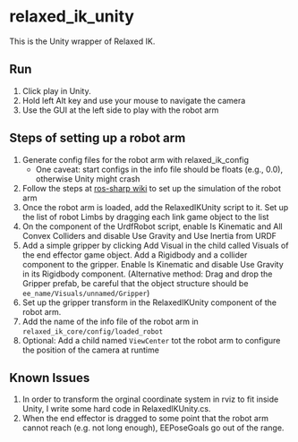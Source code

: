 # relaxed_ik_unity

This is the Unity wrapper of Relaxed IK.

## Run
1. Click play in Unity.
2. Hold left Alt key and use your mouse to navigate the camera
3. Use the GUI at the left side to play with the robot arm

## Steps of setting up a robot arm
1. Generate config files for the robot arm with relaxed_ik_config
   + One caveat: start configs in the info file should be floats (e.g., 0.0), otherwise Unity might crash
2. Follow the steps at [ros-sharp wiki](https://github.com/siemens/ros-sharp/wiki/User_App_NoROS_ImportURDFOnWindows) to set up the simulation of the robot arm
3. Once the robot arm is loaded, add the RelaxedIKUnity script to it. Set up the list of robot Limbs by dragging each link game object to the list
4. On the component of the UrdfRobot script, enable Is Kinematic and All Convex Colliders and disable Use Gravity and Use Inertia from URDF
5. Add a simple gripper by clicking Add Visual in the child called Visuals of the end effector game object. Add a Rigidbody and a collider component to the gripper. Enable Is Kinematic and disable Use Gravity in its Rigidbody component. (Alternative method: Drag and drop the Gripper prefab, be careful that the object structure should be `ee_name/Visuals/unnamed/Gripper`)
6. Set up the gripper transform in the RelaxedIKUnity component of the robot arm.
7. Add the name of the info file of the robot arm in `relaxed_ik_core/config/loaded_robot`
8. Optional: Add a child named `ViewCenter` tot the robot arm to configure the position of the camera at runtime

## Known Issues
1. In order to transform the orginal coordinate system in rviz to fit inside Unity, I write some hard code in RelaxedIKUnity.cs.
2. When the end effector is dragged to some point that the robot arm cannot reach (e.g. not long enough), EEPoseGoals go out of the range.
